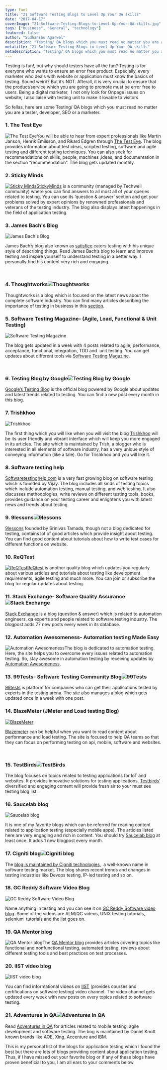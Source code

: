 ```yaml
---
type: fuel
title: "21 Software Testing Blogs to Level Up Your QA skills"
date: "2017-04-17"
coverImage: "21-Software-Testing-Blogs-to-Level-Up-Your-QA-skills.jpg"
tags: ["business", "General", "technology"]
featured: false 
author: "Sudhanshu Agarwal"
description: "Testing/ QA blogs which you must read no matter you are a tester, developer, SEO or a marketer."
metatitle: "21 Software Testing Blogs to Level Up Your QA skills"
metadescription: "Testing/ QA blogs which you must read no matter you are a tester, developer, SEO or a marketer."
---
```


Testing is fun!, but why should testers have all the fun? Testing is for everyone who wants to ensure an error free product. Especially, every marketer who deals with website or application must know the basics of testing. Sound weird? But it’s NOT. Afterall, it is very crucial to ensure that the product/service which you are going to promote must be error free to users. Being a digital marketer,  I not only look for Onpage issues on website, I also liaise with testing unit to make it lovable to visitors. 

So fellas, here are some Testing/ QA blogs which you must read no matter you are a tester, developer, SEO or a marketer.

### **1\. The Test Eye**

![The Test Eye](the-test-eye.png?ver=1553881376)You will be able to hear from expert professionals like Martin Janson, Henrik Emilsson, and Rikard Edgren through [The Test Eye](http://thetesteye.com/blog/). The blog provides information about test ideas, scripted testing, software and agile testing and different testing techniques. You can also seek for recommendations on skills, people, machines ,ideas, and documentation in the section “recommendation”. The blog gets updated monthly.

### **2\. Sticky Minds**

[![Sticky Minds](Sticky-minds.png?ver=1553881376)StickyMinds](https://www.stickyminds.com/) is a community (managed by Techwell community) where you can find answers to all most all of your queries related to testing. You can use its ‘question & answer’ section and get your problems solved by expert opinions by renowned professionals and veterans of the testing industry. The blog also displays latest happenings in the field of application testing.

### **3\. James Bach's Blog**

![James Bach's Blog](James-Bach.jpg?ver=1553881376)

James Bach’s blog also known as [satisfice](http://www.satisfice.com/blog) caters testing with his unique style of describing things. Read James Bach’s blog to learn and improve testing and inspire yourself to understand testing in a better way. I personally find his content very rich and engaging.

 

### **4\. Thoughtworks![Thoughtworks](thoughtworks.png?ver=1553881376)**

Thoughtworks is a blog which is focused on the latest news about the complete software industry. You can find many articles describing the importance of testing in business in this [section](https://www.thoughtworks.com/software-testing).

### **5\. Software Testing Magazine- (Agile, Load, Functional & Unit Testing)**

![ Software Testing Magazine](Software-Testing-Magazine.jpg?ver=1553881376)

The blog gets updated in a week with 4 posts related to agile, performance, acceptance, functional, integration, TDD and  unit testing. You can get updates about different tools via [Software Testing Magazine](http://www.softwaretestingmagazine.com/).

 

### **6\. Testing Blog** **by Google![Testing Blog by Google](Google’s-Testing-Blog.jpg?ver=1553881376)**

[Google’s Testing Blog](http://googletesting.blogspot.com/) is the official blog powered by Google about updates and latest trends related to testing. You can find a new post every month in this blog.

### **7\. Trishkhoo**

![Trishkhoo](trishkhoo.jpg?ver=1553881376)

The first thing which you will like when you will visit the blog [Trishkhoo](http://trishkhoo.com/blog/) will be its user friendly and vibrant interface which will keep you more engaged in its articles. The site which is maintained by Trish, a blogger who is interested in all elements of software industry, has a very unique style of conveying information (like a tale). Go for Trishkhoo and you will like it.

### **8\. Software testing help**

[Softwaretestinghelp.com](http://www.softwaretestinghelp.com/) is a very fast growing blog on software testing which is founded by Vijay. The blog includes all kinds of testing topics which include automation testing, manual testing, and web testing. It also discusses methodologies, write reviews on different testing tools, books, provides guidance on your testing career and enlightens you with latest news and trends about testing.

### **9\. 9lessons![9lessons](9lessons.png?ver=1553881376)**

[9lessons](http://www.9lessons.info/) founded by Srinivas Tamada, though not a blog dedicated for testing, contains lot of good articles which provide insight about testing. You can find good content about tutorials about how to write test cases for different functions on website.

### **10\. ReQTest**

[![ReQTest](ReQTest.png?ver=1553881376)ReQtest](http://reqtest.com/blog/) is another quality blog which updates you regularly about various articles and tutorials about testing like development requirements, agile testing and much more. You can join or subscribe the blog for regular updates about testing.

### **11\. Stack Exchange- Software Quality Assurance![Stack Exchange](Stack-Exchange.png?ver=1553881376)**

[Stack Exchange](https://sqa.stackexchange.com/?tab=hot) is a blog (question & answer) which is related to automation engineers, qa experts and people related to software testing industry. The blogpost adds 77 new posts every week in its database.

### **12\. Automation Awesomeness- Automation testing Made Easy**

![Automation Awesomeness](Automation-Awesomeness.jpg?ver=1553881376)The blog is dedicated to automation testing. Here, the site helps you to overcome every issues related to automation testing. So, stay awesome in automation testing by receiving updates by [Automation Awesomeness](https://www.joecolantonio.com/).

### **13\. 99Tests- Software Testing Community Blog![99Tests](99Tests.png?ver=1553881376)**

[99tests](http://blog.99tests.com/) is platform for companies who can get their applications tested by experts in the testing arena. The site also manages a blog which gets updated once in a week with one post.

### **14\. BlazeMeter (JMeter and Load testing Blog)**

[![BlazeMeter ](BlazeMeter.png?ver=1553881376)](https://www.blazemeter.com/blog)

[Blazemeter](https://www.blazemeter.com/blog) can be helpful when you want to read content about performance and load testing. The site is focused to help QA teams so that they can focus on performing testing on api, mobile, software and websites.

 

### **15\. TestBirds![TestBirds](TestBirds.png?ver=1553881376)**

The blog focuses on topics related to testing applications for IoT and websites. It provides innovative solutions for testing applications. [Testbirds’](http://blog.testbirds.com/) diversified and engaging content will provide fresh air to your must see testing blog list.

### **16\. Saucelab blog**

![Saucelab blog](Saucelab-blog.jpg?ver=1553881376)

It is one of my favorite blogs which can be referred for reading content related to application testing (especially mobile apps). The articles listed here are very engaging and rich in content. You should try [Saucelab blog](https://saucelabs.com/blog) at least once. It adds 1 new blogpost every month.

### **17\. Cigniti blog![Cigniti blog](Cigniti-blog.jpg?ver=1553881376)**

The [blog is maintained by Cigniti technologies](http://www.cigniti.com/blog/),  a well-known name in software testing market. The blog shares recent trends and changes in testing industries like Devops testing, IP-led testing and so on.

### **18\. GC Reddy Software Video Blog**

![GC Reddy Software Video Blog](GC-Reddy-Software-Video-Blog.jpg?ver=1553881376)

Name anything in testing and you can see it on [GC Reddy Software video blog](https://www.youtube.com/user/gcreddy7/featured). Some of the videos are ALM/QC videos, UNIX testing tutorials, selenium  tutorials and the list goes on.

### **19\. QA Mentor blog**

![QA Mentor blog](QA-Mentor-blog.png?ver=1553881376)The [QA Mentor blog](http://blog.qamentor.com/) provides articles covering topics like functional and nonfunctional testing, automated testing, reviews about different testing tools and best practices on test processes.

### **20\. IIST video blog**

![IIST video blog](IIST-video-blog.jpg?ver=1553881376)

You can find informational videos on [IIST](https://www.youtube.com/user/IISTtestingtips/feed) (provides courses and certifications on software testing) video channel. The video channel gets updated every week with new posts on every topics related to software testing.

### **21\. Adventures in QA![Adventures in QA](Adventures-in-QA.jpg?ver=1553881376)**

Read [Adventures in QA](http://adventuresinqa.com/ ) for articles related to mobile testing, agile development and software testing. The bog is maintained by Daniel Knott known brands like AOE, Xing, Accenture and IBM.

This is my personal list of the blogs for application testing which I found the best but there are lots of blogs providing content about application testing. Thus, if I have missed out your favorite blog or if any of these blogs have proven beneficial to you, I am all ears to your comments below.
